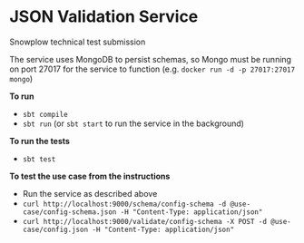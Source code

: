 # JSON Validation Service
Snowplow technical test submission

The service uses MongoDB to persist schemas, so Mongo must be running on port 27017 for the service to function (e.g. `docker run -d -p 27017:27017 mongo`)

**To run**
- `sbt compile`
- `sbt run` (or `sbt start` to run the service in the background)

**To run the tests**
- `sbt test`

**To test the use case from the instructions**
- Run the service as described above
- `curl http://localhost:9000/schema/config-schema -d @use-case/config-schema.json -H "Content-Type: application/json"`
- `curl http://localhost:9000/validate/config-schema -X POST -d @use-case/config.json -H "Content-Type: application/json"`
